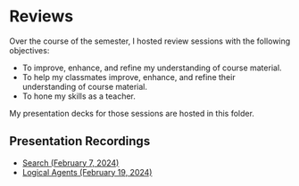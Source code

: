 # Reviews

Over the course of the semester, I hosted review sessions with the following objectives:

- To improve, enhance, and refine my understanding of course material.
- To help my classmates improve, enhance, and refine their understanding of course material.
- To hone my skills as a teacher.

My presentation decks for those sessions are hosted in this folder.

## Presentation Recordings

- [Search (February 7, 2024)](https://youtu.be/UskX44mP_RU)
- [Logical Agents (February 19, 2024)](https://youtu.be/etZ1u3LykeM)
